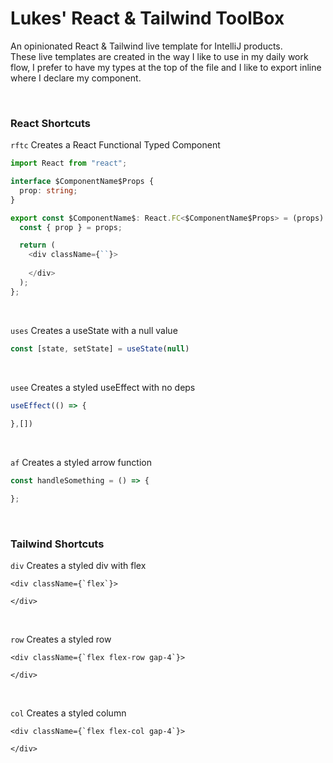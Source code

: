 # Lukes' React & Tailwind ToolBox
An opinionated React & Tailwind live template for IntelliJ products. <br/>
These live templates are created in the way I like to use in my daily work
flow, I prefer to have my types at the top of the file and I like to export 
inline where I declare my component. 

<br/>

### React Shortcuts
```rftc```
Creates a React Functional Typed Component
```typescript
import React from "react";

interface $ComponentName$Props {
  prop: string;
}

export const $ComponentName$: React.FC<$ComponentName$Props> = (props) => {
  const { prop } = props;

  return (
    <div className={``}>
      
    </div>
  );
};
```

<br/>

```uses```
Creates a useState with a null value
```typescript
const [state, setState] = useState(null)
```

<br/>

```usee```
Creates a styled useEffect with no deps
```typescript
useEffect(() => {
    
},[])
```

<br/>

```af```
Creates a styled arrow function
```typescript
const handleSomething = () => {

};
```

<br/>

### Tailwind Shortcuts
```div```
Creates a styled div with flex
```tsx
<div className={`flex`}>

</div>
```

<br/>

```row```
Creates a styled row
```tsx
<div className={`flex flex-row gap-4`}>

</div>
```

<br/>

```col```
Creates a styled column
```tsx
<div className={`flex flex-col gap-4`}>

</div>
```




